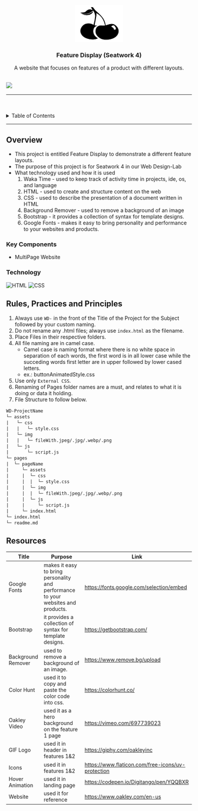 <a name="readme-top">

<br/>

<br />
<div align="center">
  <a href="https://github.com/soleilshane/">
  <!-- TODO: If you want to add logo or banner you can add it here -->
    <img src="./assets/img/cherry-logo.png" alt="scherry-logo" width="130" height="100">
  </a>
<!-- TODO: Change Title to the name of the title of your Project -->
  <h3 align="center">Feature Display (Seatwork 4)</h3>
</div>
<!-- TODO: Make a short description -->
<div align="center">
  A website that focuses on features of a product with different layouts.
</div>

<br />

<!-- TODO: Change the zyx-0314 into your github username  -->
<!-- TODO: Change the WD-Template-Project into the same name of your folder -->
![](https://visit-counter.vercel.app/counter.png?page=soleilshine/WD-Seatwork-4-TC04)

---

<br />
<br />

<!-- TODO: If you want to add more layers for your readme -->
<details>
  <summary>Table of Contents</summary>
  <ol>
    <li>
      <a href="#overview">Overview</a>
      <ol>
        <li>
          <a href="#key-components">Key Components</a>
        </li>
        <li>
          <a href="#technology">Technology</a>
        </li>
      </ol>
    </li>
    <li>
      <a href="#rule,-practices-and-principles">Rules, Practices and Principles</a>
    </li>
    <li>
      <a href="#resources">Resources</a>
    </li>
  </ol>
</details>

---

## Overview

<!-- TODO: To be changed -->
<!-- The following are just sample -->
- This project is entitled Feature Display to demonstrate a different feature layouts.
- The purpose of this project is for Seatwork 4 in our Web Design-Lab
- What technology used and how it is used
   1. Waka Time - used to keep track of activity time in projects, ide, os, and language
  2. HTML - used to create and structure content on the web
  3. CSS - used to describe the presentation of a document written in HTML
  4. Background Remover - used to remove a background of an image
  5. Bootstrap - it provides a collection of syntax for template designs.
  6. Google Fonts - makes it easy to bring personality and performance to your websites and products.

### Key Components
<!-- TODO: List of Key Components -->
<!-- The following are just sample -->
- MultiPage Website

### Technology
<!-- TODO: List of Technology Used -->
![HTML](https://img.shields.io/badge/HTML-E34F26?style=for-the-badge&logo=html5&logoColor=white)
![CSS](https://img.shields.io/badge/CSS-1572B6?style=for-the-badge&logo=css3&logoColor=white)

## Rules, Practices and Principles
1. Always use `WD-` in the front of the Title of the Project for the Subject followed by your custom naming.
2. Do not rename any .html files; always use `index.html` as the filename.
3. Place Files in their respective folders.
4. All file naming are in camel case.
   - Camel case is naming format where there is no white space in separation of each words, the first word is in all lower case while the succeding words first letter are in upper followed by lower cased letters.
   - ex.: buttonAnimatedStyle.css
5. Use only `External CSS`.
6. Renaming of Pages folder names are a must, and relates to what it is doing or data it holding.
7. File Structure to follow below.

```
WD-ProjectName
└─ assets
|   └─ css
|   |   └─ style.css
|   └─ img
|   |   └─ fileWith.jpeg/.jpg/.webp/.png
|   └─ js
|       └─ script.js
└─ pages
|  └─ pageName
|     └─ assets
|     |  └─ css
|     |  |  └─ style.css
|     |  └─ img
|     |  |  └─ fileWith.jpeg/.jpg/.webp/.png
|     |  └─ js
|     |     └─ script.js
|     └─ index.html
└─ index.html
└─ readme.md
```

## Resources

<!-- TODO: Add References -->
| Title | Purpose | Link |
|-|-|-|
| Google Fonts | makes it easy to bring personality and performance to your websites and products. | https://fonts.google.com/selection/embed |
| Bootstrap | it provides a collection of syntax for template designs. | https://getbootstrap.com/ |
| Background Remover | used to remove a background of an image. | https://www.remove.bg/upload|
| Color Hunt | used it to copy and paste the color code into css. | https://colorhunt.co/|
| Oakley Video | used it as a hero background on the feature 1 page | https://vimeo.com/697739023|
| GIF Logo | used it in header in features 1&2  | https://giphy.com/oakleyinc|
| Icons | used it in features 1&2  | https://www.flaticon.com/free-icons/uv-protection|
| Hover Animation | used it in landing page  | https://codepen.io/Digitango/pen/YQQBXR|
| Website | used it for reference  | https://www.oakley.com/en-us|








